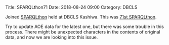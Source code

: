 Title: SPARQLthon71
Date: 2018-08-24 09:00
Category: DBCLS

Joined [SPARQLthon](http://wiki.lifesciencedb.jp/mw/SPARQLthon) held at DBCLS Kashiwa. This was [71st SPARQLthon](http://wiki.lifesciencedb.jp/mw/SPARQLthon70).

Try to update AOE data for the latest one, but there was some trouble in this process. 
There might be unexpected characters in the contents of original data, and now we are looking into this issue.